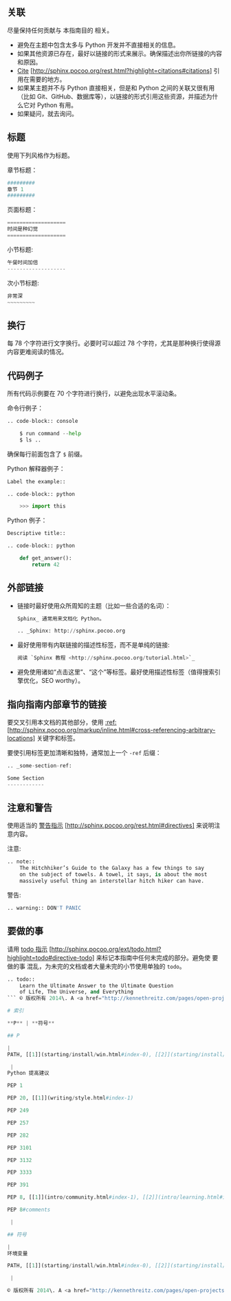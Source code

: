 ## 关联

尽量保持任何贡献与 本指南目的 相关。

*   避免在主题中包含太多与 Python 开发并不直接相关的信息。
*   如果其他资源已存在，最好以链接的形式来展示。确保描述出你所链接的内容和原因。
*   [Cite](http://sphinx.pocoo.org/rest.html?highlight=citations#citations) [http://sphinx.pocoo.org/rest.html?highlight=citations#citations] 引用在需要的地方。
*   如果某主题并不与 Python 直接相关，但是和 Python 之间的关联又很有用（比如 Git、GitHub、数据库等），以链接的形式引用这些资源，并描述为什么它对 Python 有用。
*   如果疑问，就去询问。

## 标题

使用下列风格作为标题。

章节标题：

```py
#########
章节 1
######### 
```

页面标题：

```py
===================
时间是种幻觉
=================== 
```

小节标题:

```py
午餐时间加倍
------------------- 
```

次小节标题:

```py
非常深
~~~~~~~~~ 
```

## 换行

每 78 个字符进行文字换行。必要时可以超过 78 个字符，尤其是那种换行使得源内容更难阅读的情况。

## 代码例子

所有代码示例要在 70 个字符进行换行，以避免出现水平滚动条。

命令行例子：

```py
.. code-block:: console

    $ run command --help
    $ ls .. 
```

确保每行前面包含了 `$` 前缀。

Python 解释器例子：

```py
Label the example::

.. code-block:: python

    >>> import this 
```

Python 例子：

```py
Descriptive title::

.. code-block:: python

    def get_answer():
        return 42 
```

## 外部链接

*   链接时最好使用众所周知的主题（比如一些合适的名词）：

    ```py
    Sphinx_ 通常用来文档化 Python。

    .. _Sphinx: http://sphinx.pocoo.org 
    ```

*   最好使用带有内联链接的描述性标签，而不是单纯的链接:

    ```py
    阅读 `Sphinx 教程 <http://sphinx.pocoo.org/tutorial.html>`_ 
    ```

*   避免使用诸如“点击这里”、“这个”等标签。最好使用描述性标签（值得搜索引擎优化，SEO worthy）。

## 指向指南内部章节的链接

要交叉引用本文档的其他部分，使用 [:ref:](http://sphinx.pocoo.org/markup/inline.html#cross-referencing-arbitrary-locations) [http://sphinx.pocoo.org/markup/inline.html#cross-referencing-arbitrary-locations] 关键字和标签。

要使引用标签更加清晰和独特，通常加上一个 `-ref` 后缀：

```py
.. _some-section-ref:

Some Section
------------ 
```

## 注意和警告

使用适当的 [警告指示](http://sphinx.pocoo.org/rest.html#directives) [http://sphinx.pocoo.org/rest.html#directives] 来说明注意内容。

注意:

```py
.. note::
    The Hitchhiker’s Guide to the Galaxy has a few things to say
    on the subject of towels. A towel, it says, is about the most
    massively useful thing an interstellar hitch hiker can have. 
```

警告:

```py
.. warning:: DON'T PANIC 
```

## 要做的事

请用 [todo 指示](http://sphinx.pocoo.org/ext/todo.html?highlight=todo#directive-todo) [http://sphinx.pocoo.org/ext/todo.html?highlight=todo#directive-todo] 来标记本指南中任何未完成的部分。避免使 要做的事 混乱，为未完的文档或者大量未完的小节使用单独的 `todo`。

```py
.. todo::
    Learn the Ultimate Answer to the Ultimate Question
    of Life, The Universe, and Everything 
``` © 版权所有 2014\. A <a href="http://kennethreitz.com/pages/open-projects.html">Kenneth Reitz</a> 工程。 <a href="http://creativecommons.org/licenses/by-nc-sa/3.0/"> Creative Commons Share-Alike 3.0</a>.

# 索引

**P** | **符号**

## P

|  
PATH, [[1]](starting/install/win.html#index-0), [[2]](starting/install/win.html#index-1), [[3]](starting/install/win.html#index-2)

 |  
Python 提高建议

PEP 1

PEP 20, [[1]](writing/style.html#index-1)

PEP 249

PEP 257

PEP 282

PEP 3101

PEP 3132

PEP 3333

PEP 391

PEP 8, [[1]](intro/community.html#index-1), [[2]](intro/learning.html#index-0), [[3]](writing/style.html#index-2)

PEP 8#comments

 |

## 符号

|  
环境变量

PATH, [[1]](starting/install/win.html#index-0), [[2]](starting/install/win.html#index-1), [[3]](starting/install/win.html#index-2)

 |

© 版权所有 2014\. A <a href="http://kennethreitz.com/pages/open-projects.html">Kenneth Reitz</a> 工程。 <a href="http://creativecommons.org/licenses/by-nc-sa/3.0/"> Creative Commons Share-Alike 3.0</a>.